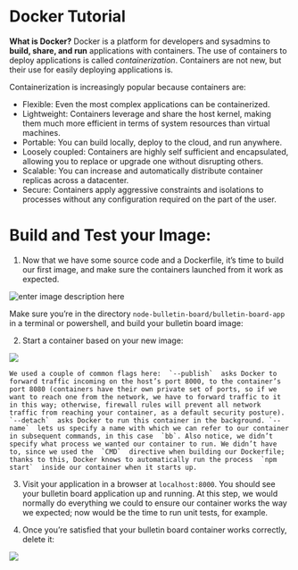 # Docker Tutorial

**What is Docker?**
Docker is a platform for developers and sysadmins to **build, share, and run** applications with containers. The use of containers to deploy applications is called _containerization_. Containers are not new, but their use for easily deploying applications is.

Containerization is increasingly popular because containers are:

-   Flexible: Even the most complex applications can be containerized.
-   Lightweight: Containers leverage and share the host kernel, making them much more efficient in terms of system resources than virtual machines.
-   Portable: You can build locally, deploy to the cloud, and run anywhere.
-   Loosely coupled: Containers are highly self sufficient and encapsulated, allowing you to replace or upgrade one without disrupting others.
-   Scalable: You can increase and automatically distribute container replicas across a datacenter.
-   Secure: Containers apply aggressive constraints and isolations to processes without any configuration required on the part of the user.

# Build and Test your Image:

1) Now that we have some source code and a Dockerfile, it’s time to build our first image, and make sure the containers launched from it work as expected. 

![enter image description here](https://lh3.googleusercontent.com/k36o2YMI2ebtjGN6LXt5BCvYcPcxnsOMsEZN1Di9TJy7JIuH6-Itz1q4PpCYd9-s3-c2jGb2AFY)

   Make sure you’re in the directory `node-bulletin-board/bulletin-board-app` in a terminal or powershell, and build your bulletin board image:

2) Start a container based on your new image:

![](https://lh3.googleusercontent.com/gEBre1L5BQLgCnTD3L8iLk9s9w38gR_PJGuMsFOGEdVuAdEiY_xSQewOcZU4oEFnaqGBBTLMpcU)

    We used a couple of common flags here:  `--publish`  asks Docker to forward traffic incoming on the host’s port 8000, to the container’s port 8080 (containers have their own private set of ports, so if we want to reach one from the network, we have to forward traffic to it in this way; otherwise, firewall rules will prevent all network traffic from reaching your container, as a default security posture).  `--detach`  asks Docker to run this container in the background. `--name`  lets us specify a name with which we can refer to our container in subsequent commands, in this case  `bb`. Also notice, we didn’t specify what process we wanted our container to run. We didn’t have to, since we used the  `CMD`  directive when building our Dockerfile; thanks to this, Docker knows to automatically run the process  `npm start`  inside our container when it starts up.
 
 3. Visit your application in a browser at  `localhost:8000`. You should see your bulletin board application up and running. At this step, we would normally do everything we could to ensure our container works the way we expected; now would be the time to run unit tests, for example.

4. Once you’re satisfied that your bulletin board container works correctly, delete it:

![](https://lh3.googleusercontent.com/PIoxo4YKFRu_6iQDn1gyCF5WxzV6eYiBuWFHnE5Q6l2CXO_LCe8CgzTJ0DdKipVbRzoGevhBgDY)
